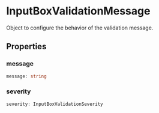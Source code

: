 # InputBoxValidationMessage

Object to configure the behavior of the validation message.

## Properties

### message

```typescript
message: string
```

### severity

```typescript
severity: InputBoxValidationSeverity
```

[InputBoxValidationSeverity]: InputBoxValidationSeverity.md

